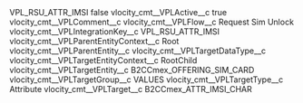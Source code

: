 <?xml version="1.0" encoding="UTF-8"?>
<CustomMetadata xmlns="http://soap.sforce.com/2006/04/metadata" xmlns:xsi="http://www.w3.org/2001/XMLSchema-instance" xmlns:xsd="http://www.w3.org/2001/XMLSchema">
    <label>VPL_RSU_ATTR_IMSI</label>
    <protected>false</protected>
    <values>
        <field>vlocity_cmt__VPLActive__c</field>
        <value xsi:type="xsd:boolean">true</value>
    </values>
    <values>
        <field>vlocity_cmt__VPLComment__c</field>
        <value xsi:nil="true"/>
    </values>
    <values>
        <field>vlocity_cmt__VPLFlow__c</field>
        <value xsi:type="xsd:string">Request Sim Unlock</value>
    </values>
    <values>
        <field>vlocity_cmt__VPLIntegrationKey__c</field>
        <value xsi:type="xsd:string">VPL_RSU_ATTR_IMSI</value>
    </values>
    <values>
        <field>vlocity_cmt__VPLParentEntityContext__c</field>
        <value xsi:type="xsd:string">Root</value>
    </values>
    <values>
        <field>vlocity_cmt__VPLParentEntity__c</field>
        <value xsi:nil="true"/>
    </values>
    <values>
        <field>vlocity_cmt__VPLTargetDataType__c</field>
        <value xsi:nil="true"/>
    </values>
    <values>
        <field>vlocity_cmt__VPLTargetEntityContext__c</field>
        <value xsi:type="xsd:string">RootChild</value>
    </values>
    <values>
        <field>vlocity_cmt__VPLTargetEntity__c</field>
        <value xsi:type="xsd:string">B2CCmex_OFFERING_SIM_CARD</value>
    </values>
    <values>
        <field>vlocity_cmt__VPLTargetGroup__c</field>
        <value xsi:type="xsd:string">VALUES</value>
    </values>
    <values>
        <field>vlocity_cmt__VPLTargetType__c</field>
        <value xsi:type="xsd:string">Attribute</value>
    </values>
    <values>
        <field>vlocity_cmt__VPLTarget__c</field>
        <value xsi:type="xsd:string">B2CCmex_ATTR_IMSI_CHAR</value>
    </values>
</CustomMetadata>
